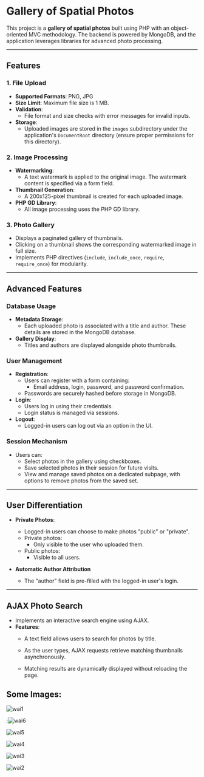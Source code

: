 # Gallery of Spatial Photos

This project is a **gallery of spatial photos** built using PHP with an object-oriented MVC methodology. The backend is powered by MongoDB, and the application leverages libraries for advanced photo processing.

---

## Features

### 1. File Upload
- **Supported Formats**: PNG, JPG
- **Size Limit**: Maximum file size is 1 MB.
- **Validation**:
  - File format and size checks with error messages for invalid inputs.
- **Storage**:
  - Uploaded images are stored in the `images` subdirectory under the application's `DocumentRoot` directory (ensure proper permissions for this directory).

### 2. Image Processing
- **Watermarking**:
  - A text watermark is applied to the original image. The watermark content is specified via a form field.
- **Thumbnail Generation**:
  - A 200x125-pixel thumbnail is created for each uploaded image.
- **PHP GD Library**:
  - All image processing uses the PHP GD library.

### 3. Photo Gallery
- Displays a paginated gallery of thumbnails.
- Clicking on a thumbnail shows the corresponding watermarked image in full size.
- Implements PHP directives (`include`, `include_once`, `require`, `require_once`) for modularity.

---

## Advanced Features

### **Database Usage**
- **Metadata Storage**:
  - Each uploaded photo is associated with a title and author. These details are stored in the MongoDB database.
- **Gallery Display**:
  - Titles and authors are displayed alongside photo thumbnails.

### **User Management**
- **Registration**:
  - Users can register with a form containing:
    - Email address, login, password, and password confirmation.
  - Passwords are securely hashed before storage in MongoDB.
- **Login**:
  - Users log in using their credentials.
  - Login status is managed via sessions.
- **Logout**:
  - Logged-in users can log out via an option in the UI.

### **Session Mechanism**
- Users can:
  - Select photos in the gallery using checkboxes.
  - Save selected photos in their session for future visits.
  - View and manage saved photos on a dedicated subpage, with options to remove photos from the saved set.

---

## User Differentiation
- **Private Photos**:
  - Logged-in users can choose to make photos "public" or "private".
  - Private photos:
    - Only visible to the user who uploaded them.
  - Public photos:
    - Visible to all users.
- **Automatic Author Attribution**

  - The "author" field is pre-filled with the logged-in user's login.

---

## AJAX Photo Search
- Implements an interactive search engine using AJAX.
- **Features**:
  - A text field allows users to search for photos by title.

  - As the user types, AJAX requests retrieve matching thumbnails asynchronously.
  - Matching results are dynamically displayed without reloading the page.
 
## Some Images:

![wai1](https://github.com/user-attachments/assets/cc4c2f24-4ef3-4293-b0a3-69d2f1baa73d)

:![wai6](https://github.com/user-attachments/assets/95f27df6-d5c2-48a7-9f9b-83e87bd6d8b8)

![wai5](https://github.com/user-attachments/assets/ba3c94d9-8dee-4090-ad5a-60a68273d815)

![wai4](https://github.com/user-attachments/assets/a2d7ca08-3a00-4a6b-9e4a-96217252e1e6)

![wai3](https://github.com/user-attachments/assets/88bd7091-3a92-4ca8-98ed-ae1ba540fe55)

![wai2](https://github.com/user-attachments/assets/47cdd2b9-2cde-4db5-8e7c-4ab947717162)

